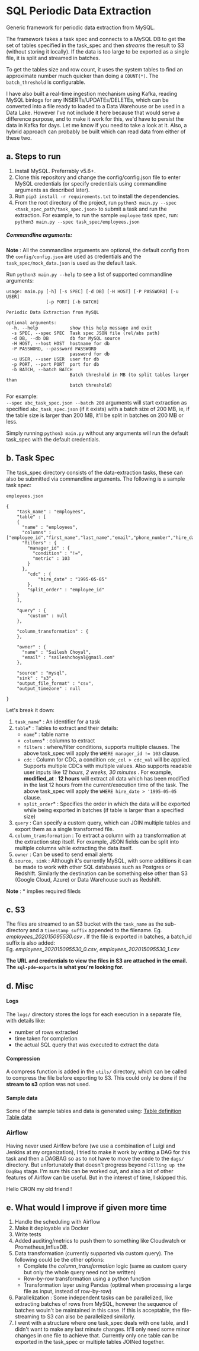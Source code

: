 # SQL Periodic Data Extraction
Generic framework for periodic data extraction from MySQL.

The framework takes a task spec and connects to a MySQL DB to get the set of tables specified in the task_spec and then _streams_ the result to S3 (without storing it locally). If the data is too large to be exported as a single file, it is split and streamed in batches. 

To get the tables size and row count, it uses the system tables to find an approximate number much quicker than doing a `COUNT(*)`. The `batch_threshold` is configurable.

I have also built a real-time ingestion mechanism using Kafka, reading MySQL binlogs for any INSERTs/UPDATEs/DELETEs, which can be converted into a file ready to loaded to a Data Warehouse or be used in a Data Lake. 
However I've not include it here because that would serve a difference purpose, and to make it work for this, we'd have to persist the data in Kafka for days. Let me know if you need to take a look at it. Also, a hybrid approach can probably be built which can read data from either of these two. 

## a. Steps to run
1. Install MySQL. Preferrably v5.6+.
2. Clone this repository and change the config/config.json file to enter MySQL credentials (or specify credentials using commandline arguments as described later).
3. Run `pip3 install -r requirements.txt` to install the dependencies.
4. From the root directory of the project, run `python3 main.py --spec <task_spec_path/task_spec.json>` to submit a task and run the extraction. 
   For example, to run the sample `employee` task spec, run: 
  `python3 main.py --spec task_spec/employees.json`

##### Commandline arguments:
**Note** : All the commandline arguments are optional, the default config from the `config/config.json` are used as credentials and the `task_spec/mock_data.json` is used as the default task.


Run `python3 main.py --help` to see a list of supported commandline arguments:

```
usage: main.py [-h] [-s SPEC] [-d DB] [-H HOST] [-P PASSWORD] [-u USER]
               [-p PORT] [-b BATCH]

Periodic Data Extraction from MySQL

optional arguments:
  -h, --help            show this help message and exit
  -s SPEC, --spec SPEC  Task spec JSON file (rel/abs path)
  -d DB, --db DB        db for MySQL source
  -H HOST, --host HOST  hostname for db
  -P PASSWORD, --password PASSWORD
                        password for db
  -u USER, --user USER  user for db
  -p PORT, --port PORT  port for db
  -b BATCH, --batch BATCH
                        Batch threshold in MB (to split tables larger than
                        batch threshold)
```

For example:  
`--spec abc_task_spec.json --batch 200` arguments will start extraction as specified `abc_task_spec.json` (if it exists) with a batch size of 200 MB, ie, if the table size is larger than 200 MB, it'll be split in batches on 200 MB or less.  

Simply running `python3 main.py` without any arguments will run the default task_spec with the default credentials.

## b. Task Spec 

The task_spec directory consists of the data-extraction tasks, these can also be submitted via commandline arguments. The following is a sample task spec:

`employees.json`
```
{
    "task_name" : "employees",
    "table" : [
    {
      "name" : "employees",
      "columns" : ["employee_id","first_name","last_name","email","phone_number","hire_date","job_id","salary","manager_id","department_id"],
      "filters" : {
        "manager_id" : {
          "condition" : "!=",
          "metric" : 103
        }
      },
        "cdc" : {
            "hire_date" : "1995-05-05"
        },
        "split_order" : "employee_id" 
    }
    ],

    "query" : {
        "custom" : null
    },

    "column_transformation" : {
    },

    "owner" : {
      "name" : "Sailesh Choyal",
      "email" : "saileshchoyal@gmail.com"
    },

    "source" : "mysql",
    "sink" : "s3",
    "output_file_format" : "csv", 
    "output_timezone" : null

}
```
Let's break it down:
1. `task_name`* : An identifier for a task
2. `table`* : Tables to extract and their details:
    * `name`* : table name
    * `columns`* : columns to extract
    * `filters` : where/filter conditions, supports multiple clauses. The above task_spec will apply the `WHERE manager_id != 103` clause.
    * `cdc` : Column for CDC, a condition `cdc_col > cdc_val` will be applied. Supports multiple CDCs with multiple values. Also supports readable user inputs like _12 hours_, _2 weeks_, _30 minutes_ . For example, **modified_at** : **12 hours** will extract all data which has been modified in the last 12 hours from the current/execution time of the task. The above task_spec will apply the `WHERE hire_date > '1995-05-05` clause.
    * `split_order`* : Specifies the order in which the data will be exported while being exported in batches (if table is larger than a specified size)
3. `query` : Can specify a custom query, which can JOIN multiple tables and export them as a single transformed file.
4. `column_transformation` : To extract a column with aa transformation at the extraction step itself. For example, JSON fields can be split into multiple columns while extracting the data itself.
5. `owner` : Can be used to send email alerts 
6. `source, sink` : Although it's currently MySQL, with some additions it can be made to work with other SQL databases such as Postgres or Redshift. Similarly the destination can be something else other than S3 (Google Cloud, Azure) or Data Warehouse such as Redshift. 

**Note** : * implies required fileds

## c. S3 
The files are streamed to an S3 bucket with the `task_name` as the sub-directory and a `timestamp_suffix` appended to the filename. 
Eg. _employees_202015095530.csv_ . 
If the file is exported in batches, a batch_id suffix is also added:  
Eg. _employees_202015095530_0.csv_, _employees_202015095530_1.csv_

**The URL and credentials to view the files in S3 are attached in the email. The `sql-pde-exports` is what you're looking for.**

## d. Misc
#### Logs
The `logs/` directory stores the logs for each execution in a separate file, with details like:
 * number of rows extracted
 * time taken for completion
 * the actual SQL query that was executed to extract the data

#### Compression
 A compress function is added in the `utils/` directory, which can be called to compress the file before exporting to S3. This could only be done if the **stream to s3** option was not used.

#### Sample data
Some of the sample tables and data is generated using:
[Table definition](https://cdn.sqltutorial.org/wp-content/uploads/2020/04/mysql.txt)
[Table data](https://cdn.sqltutorial.org/wp-content/uploads/2020/04/mysql-data.txt)

### Airflow
Having never used Airlfow before (we use a combination of Luigi and Jenkins at my organization), I tried to make it work by writing a DAG for this task and then a DAGBAG so as to not have to move the code to the `dags/` directory. But unfortunately that doesn't progress beyond `Filling up the DagBag` stage. I'm sure this can be worked out, and also a lot of other features of Airlfow can be useful. But in the interest of time, I skipped this.

Hello CRON my old friend !

## e. What would I improve if given more time
1. Handle the scheduling with Airflow
2. Make it deployable via Docker
3. Write tests
4. Added auditing/metrics to push them to something like Cloudwatch or Prometheus,InfluxDB.
5. Data transformation (currently supported via custom query). The following could be the other options:
    * Complete the _column_transformation_ logic (same as custom query but only the whole query need not be written)
    * Row-by-row transformation using a python function
    * Transformation layer using Pandas (optimal when processing a large file as input, instead of row-by-row)
6. Parallelization : Some independent tasks can be parallelized, like extracting batches of rows from MySQL, however the sequence of batches wouln't be maintained in this case. If this is acceptable, the file-streaming to S3 can also be parallelized similarly.
7. I went with a structure where one task_spec deals with one table, and I didn't want to make any last minute changes. It'll only need some minor changes in one file to achieve that. Currently only one table can be exported in the task_spec or multiple tables JOINed together.
